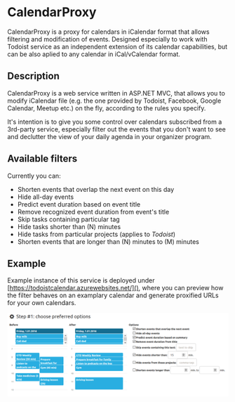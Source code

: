 # CalendarProxy
CalendarProxy is a proxy for calendars in iCalendar format that allows filtering and modification of events. Designed especially to work with Todoist service as an independent extension of its calendar capabilities, but can be also aplied to any calendar in iCal/vCalendar format.

## Description

CalendarProxy is a web service written in ASP.NET MVC, that allows you to modify iCalendar file (e.g. the one provided by Todoist, Facebook, Google Calendar, Meetup etc.) on the fly, according to the rules you specify.

It's intention is to give you some control over calendars subscribed from a 3rd-party service, especially filter out the events that you don't want to see and declutter the view of your daily agenda in your organizer program.

## Available filters

Currently you can:
* Shorten events that overlap the next event on this day
* Hide all-day events
* Predict event duration based on event title
* Remove recognized event duration from event's title
* Skip tasks  containing particular tag
* Hide tasks shorter than (N) minutes
* Hide tasks from particular projects (applies to *Todoist*)
* Shorten events that are longer than (N) minutes to (M) minutes

## Example

Example instance of this service is deployed under [https://todoistcalendar.azurewebsites.net/](), where you can preview how the filter behaves on an examplary calendar and generate proxified URLs for your own calendars.



![CalendarProxy example screenshot](https://github.com/taurit/CalendarProxy/blob/master/CalendarProxy/Content/CalendarProxy-example-screenshot.png)

